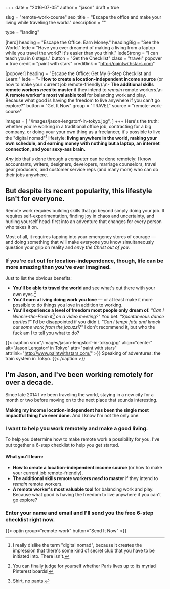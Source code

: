 +++
date = "2016-07-05"
author = "jason"
draft = true

slug = "remote-work-course"
seo_title = "Escape the office and make your living while traveling the world."
description = ""

type = "landing"

[hero]
    heading = "Escape the Office. Earn Money."
    headingBig = "See the World."
    lede = "Have you ever dreamed of making a living from a laptop while you travel the world? It's easier than you think."
    ledeStrong = "I can teach you in 6 steps."
    button = "Get the Checklist"
    class = "travel"
    popover = true
    credit = "paint with stars"
    creditlink = "http://paintwithstars.com"

[popover]
    heading = "Escape the Office: Get My 6-Step Checklist and Learn:"
    lede = "- **How to create a location-independent income source** (or how to make your current job remote-friendly).\n- **The additional skills remote workers _need_ to master** if they intend to _remain_ remote workers.\n- **A remote worker's most valuable tool** for balancing work and play. Because what good is having the freedom to live anywhere if you can't go explore?"
    button = "Get It Now"
    group = "TRAVEL"
    source = "remote-work-course"

images = [
    "/images/jason-lengstorf-in-tokyo.jpg",
]
+++
Here's the truth: whether you're working in a traditional office job, contracting for a big company, or doing your your own thing as a freelancer, it's possible to live the "digital nomad"[^dn] lifestyle: **living anywhere in the world, making your own schedule, and earning money with nothing but a laptop, an internet connection, and your sexy-ass brain.**

[^dn]:
    I really dislike the term "digital nomad", because it creates the impression that there's some kind of secret club that you have to be initiated into. There isn't.

_Any_ job that's done through a computer can be done remotely: I know accountants, writers, designers, developers, marriage counselors, travel gear producers, and customer service reps (and many more) who can do their jobs anywhere.

## But despite its recent popularity, this lifestyle isn't for everyone. 

Remote work requires building skills that go beyond simply doing your job. It requires self-experimentation, finding joy in chaos and uncertainty, and hurling yourself head-first into an adventure that changes for every person who takes it on.

Most of all, it requires tapping into your emergency stores of courage — and doing something that will make everyone you know simultaneously question your grip on reality and _envy the Christ out of you_.

### If you're cut out for location-independence, though, life can be more amazing than you've ever imagined.

Just to list the obvious benefits:

- **You'll be able to travel the world** and see what's out there with your own eyes.[^pinterest]
- **You'll earn a living doing work you love** — or at least make it more possible to do things you love in addition to working.
- **You'll experience a level of freedom most people only dream of.** _"Can I Winnie-the-Pooh it[^wtp] on a video meeting?"_ You bet. _"Spontaneous dance parties?"_ I'd be disappointed if you didn't. _"Can I tempt fate and knock out some work from the jacuzzi?"_ I don't recommend it, but who the fuck am I to tell you what to do?

[^pinterest]:
    You can finally judge for yourself whether Paris lives up to its myriad Pinterest boards!

[^wtp]:
    Shirt, no pants.

{{< caption src="/images/jason-lengstorf-in-tokyo.jpg"
            align="center"
            alt="Jason Lengstorf in Tokyo"
            attr="paint with stars"
            attrlink="http://www.paintwithstars.com/" >}}
    Speaking of adventures: the train system in Tokyo.
{{< /caption >}}

## I'm Jason, and I've been working remotely for over a decade.

Since late 2014 I've been traveling the world, staying in a new city for a month or two before moving on to the next place that sounds interesting.

**Making my income location-independent has been the single most impactful thing I've ever done.** And I know I'm not the only one.

### I want to help you work remotely and make a good living. 

To help you determine how to make remote work a possibility for you, I've put together a 6-step checklist to help you get started.

#### What you'll learn:

- **How to create a location-independent income source** (or how to make your current job remote-friendly).
- **The additional skills remote workers _need_ to master** if they intend to _remain_ remote workers.
- **A remote worker's most valuable tool** for balancing work and play. Because what good is having the freedom to live anywhere if you can't go explore?

### Enter your name and email and I'll send you the free 6-step checklist right now.

{{< optin group="remote-work" button="Send It Now" >}}
